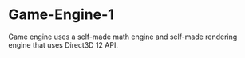 # Game-Engine-1
Game engine uses a self-made math engine and self-made rendering engine that uses Direct3D 12 API.
